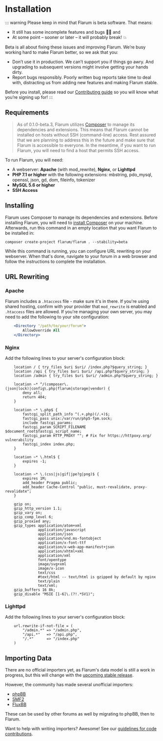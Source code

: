 # Installation

::: warning
Please keep in mind that Flarum is beta software. That means:

* It still has some incomplete features and bugs 🐛🐞 and
* At some point – sooner or later – it will probably break! 💥

Beta is all about fixing these issues and improving Flarum. We’re busy working hard to make Flarum better, so we ask that you:

* Don’t use it in production. We can’t support you if things go awry. And upgrading to subsequent versions might involve getting your hands dirty.
* Report bugs responsibly. Poorly written bug reports take time to deal with, distracting us from adding new features and making Flarum stable.

Before you install, please read our [Contributing guide](/contributing.md) so you will know what you’re signing up for!
:::

## Requirements

> As of 0.1.0-beta.3, Flarum utilizes [Composer](https://getcomposer.org) to manage its dependencies and extensions. This means that Flarum cannot be installed on hosts without SSH (command-line) access. Rest assured that we are planning to address this in the future and make sure that Flarum is accessible to everyone. In the meantime, if you want to run Flarum, you will need to find a host that permits SSH access.

To run Flarum, you will need:
* A webserver: **Apache** (with mod_rewrite), **Nginx**, or **Lighttpd**
* **PHP 7.1 or higher** with the following extensions: mbstring, pdo_mysql, openssl, json, gd, dom, fileinfo, tokenizer
* **MySQL 5.6 or higher**
* **SSH Access**

## Installing

Flarum uses Composer to manage its dependencies and extensions. Before installing Flarum, you will need to [install Composer](https://getcomposer.org) on your machine. Afterwards, run this command in an empty location that you want Flarum to be installed in:

```
composer create-project flarum/flarum . --stability=beta
```

While this command is running, you can configure URL rewriting on your webserver. When that's done, navigate to your forum in a web browser and follow the instructions to complete the installation.

## URL Rewriting

### Apache

Flarum includes a `.htaccess` file - make sure it's in there. If you're using shared hosting, confirm with your provider that `mod_rewrite` is enabled and `.htaccess` files are allowed. If you're managing your own server, you may need to add the following to your site configuration:

```apache
    <Directory "/path/to/your/forum">
        AllowOverride All
    </Directory>
```

### Nginx

Add the following lines to your server's configuration block:

```nginx
    location / { try_files $uri $uri/ /index.php?$query_string; }
    location /api { try_files $uri $uri/ /api.php?$query_string; }
    location /admin { try_files $uri $uri/ /admin.php?$query_string; }

    location ~* ^/(composer\.(json|lock)|config\.php|flarum|storage|vendor) {
        deny all;
        return 404;
    }

    location ~* \.php$ {
        fastcgi_split_path_info ^(.+.php)(/.+)$;
        fastcgi_pass unix:/var/run/php5-fpm.sock;
        include fastcgi_params;
        fastcgi_param SCRIPT_FILENAME $document_root$fastcgi_script_name;
        fastcgi_param HTTP_PROXY ""; # Fix for https://httpoxy.org/ vulnerability
        fastcgi_index index.php;
    }
    
    location ~* \.html$ {
        expires -1;
    }

    location ~* \.(css|js|gif|jpe?g|png)$ {
        expires 1M;
        add_header Pragma public;
        add_header Cache-Control "public, must-revalidate, proxy-revalidate";
    }

    gzip on;
    gzip_http_version 1.1;
    gzip_vary on;
    gzip_comp_level 6;
    gzip_proxied any;
    gzip_types application/atom+xml
               application/javascript
               application/json
               application/vnd.ms-fontobject
               application/x-font-ttf
               application/x-web-app-manifest+json
               application/xhtml+xml
               application/xml
               font/opentype
               image/svg+xml
               image/x-icon
               text/css
               #text/html -- text/html is gzipped by default by nginx
               text/plain
               text/xml;
    gzip_buffers 16 8k;
    gzip_disable "MSIE [1-6]\.(?!.*SV1)";
```

### Lighttpd

Add the following lines to your server's configuration block:

```lighttpd
    url.rewrite-if-not-file = (
        "/admin.*" => "/admin.php",
        "/api.*"   => "/api.php",
        "/.*"      => "/index.php"
    )
```

## Importing Data

There are no official importers yet, as Flarum's data model is still a work in progress, but this will change with the [upcoming stable release](https://flarum.org/roadmap).

However, the community has made several unofficial importers:

* [phpBB](https://discuss.flarum.org/d/1117-phpbb-migrate-script-updated-for-beta-5)
* [SMF2](https://github.com/ItalianSpaceAstronauticsAssociation/smf2_to_flarum)
* [FluxBB](https://discuss.flarum.org/d/3867-fluxbb-to-flarum-migration-tool)

These can be used by other forums as well by migrating to phpBB, then to Flarum.

Want to help with writing importers? Awesome! See our [guidelines for code contributions](/contributing.md).
